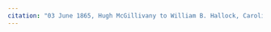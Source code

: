 ```yaml
---
citation: "03 June 1865, Hugh McGillivany to William B. Hallock, Caroline Deeds Book 1, p258, Tompkins County Clerk, Ithaca NY."
---
```


